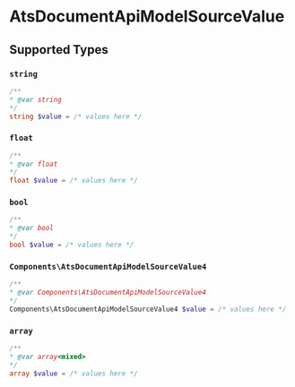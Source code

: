 # AtsDocumentApiModelSourceValue


## Supported Types

### `string`

```php
/**
* @var string
*/
string $value = /* values here */
```

### `float`

```php
/**
* @var float
*/
float $value = /* values here */
```

### `bool`

```php
/**
* @var bool
*/
bool $value = /* values here */
```

### `Components\AtsDocumentApiModelSourceValue4`

```php
/**
* @var Components\AtsDocumentApiModelSourceValue4
*/
Components\AtsDocumentApiModelSourceValue4 $value = /* values here */
```

### `array`

```php
/**
* @var array<mixed>
*/
array $value = /* values here */
```

